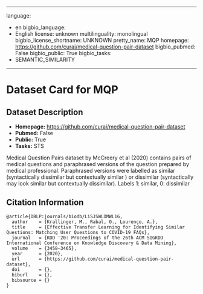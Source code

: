 
---
language: 
- en
bigbio_language: 
- English
license: unknown
multilinguality: monolingual
bigbio_license_shortname: UNKNOWN
pretty_name: MQP
homepage: https://github.com/curai/medical-question-pair-dataset
bigbio_pubmed: False
bigbio_public: True
bigbio_tasks: 
- SEMANTIC_SIMILARITY
---


# Dataset Card for MQP

## Dataset Description

- **Homepage:** https://github.com/curai/medical-question-pair-dataset
- **Pubmed:** False
- **Public:** True
- **Tasks:** STS


Medical Question Pairs dataset by McCreery et al (2020) contains pairs of medical questions and paraphrased versions of 
the question prepared by medical professional. Paraphrased versions were labelled as similar (syntactically dissimilar 
but contextually similar ) or dissimilar (syntactically may look similar but contextually dissimilar). Labels 1: similar, 0: dissimilar



## Citation Information

```
@article{DBLP:journals/biodb/LiSJSWLDMWL16,
  author    = {Krallinger, M., Rabal, O., Lourenço, A.},
  title     = {Effective Transfer Learning for Identifying Similar Questions: Matching User Questions to COVID-19 FAQs},
  journal   = {KDD '20: Proceedings of the 26th ACM SIGKDD International Conference on Knowledge Discovery & Data Mining},
  volume    = {3458–3465},
  year      = {2020},
  url       = {https://github.com/curai/medical-question-pair-dataset},
  doi       = {},
  biburl    = {},
  bibsource = {}
}

```
